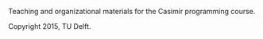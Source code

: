 Teaching and organizational materials for the Casimir programming course.

Copyright 2015, TU Delft.
